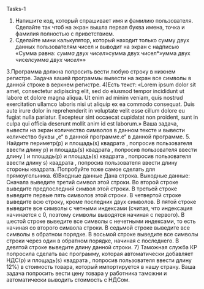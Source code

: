 Tasks-1

1) Напишите код, который спрашивает имя и фамилию пользователя. Сделайте так чтоб на
экран вышла первая буква имена, точка и фамилия полностью с приветствием.
2) Сделайте мини калькулятор, который находит только сумму двух данных пользователям
чисел и выводит на экран с надписью «Сумма равна: *cумма двух чисел*»cумма двух чисел*»умма двух чисел*cумма двух чисел*»»

3.Программа должна попросить вести любую строку в нижнем регистре. Задача вашей
программы вывести на экран все символы в данной строке в верхнем регистре.
4)Есть текст: «Lorem ipsum dolor sit amet, consectetur adipiscing elit, sed do eiusmod
tempor incididunt ut labore et dolore magna aliqua. Ut enim ad minim veniam, quis
nostrud exercitation ullamco laboris nisi ut aliquip ex ea commodo consequat. Duis aute
irure dolor in reprehenderit in voluptate velit esse cillum dolore eu fugiat nulla pariatur.
Excepteur sint occaecat cupidatat non proident, sunt in culpa qui officia deserunt mollit
anim id est laborum.» Ваша задача, вывести на экран количество символов в данном тексте и
вывести количество буквы „e“ в данной программе.e“ в данной программе.
5. Найдите периметр(p) и площадь(s) квадрата , попросив пользователя ввести длину p) и площадь(s) квадрата , попросив пользователя ввести длину ) и площадь(p) и площадь(s) квадрата , попросив пользователя ввести длину s) квадрата , попросив пользователя ввести длину
стороны квадрата. Попробуйте тоже самое сделать для прямоугольника.
6)Входные данные
Дана строка.
Выходные данные:
Сначала выведите третий символ этой строки.
Во второй строке выведите предпоследний символ этой строки.
В третьей строке выведите первые пять символов этой строки.
В четвертой строке выведите всю строку, кроме последних двух символов.
В пятой строке выведите все символы с четными индексами (считая, что индексация
начинается с 0, поэтому символы выводятся начиная с первого).
В шестой строке выведите все символы с нечетными индексами, то есть начиная со
второго символа строки.
В седьмой строке выведите все символы в обратном порядке.
В восьмой строке выведите все символы строки через один в обратном порядке,
начиная с последнего.
В девятой строке выведите длину данной строки.
7) Таможная служба КР попросила сделать вас программу, которая автоматически добавляет
НДС(p) и площадь(s) квадрата , попросив пользователя ввести длину 12%) в стоимость товара, который импортируется в нашу страну. Ваша задача
попросить вести цену товара у работника таможни и автоматически выводить стоимость с
НДСом.